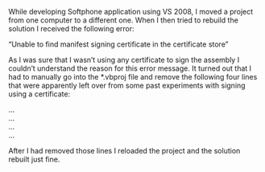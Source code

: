 
While developing Softphone application using VS 2008, I moved a project from one computer to a different one. When I then tried to rebuild the solution I received the following error:

&#8220;Unable to find manifest signing certificate in the certificate store&#8221;

As I was sure that I wasn&#8217;t using any certificate to sign the assembly I couldn&#8217;t understand the reason for this error message. It turned out that I had to manually go into the *.vbproj file and remove the following four lines that were apparently left over from some past experiments with signing using a certificate:

<manifestcertificatethumbprint>&#8230;</manifestcertificatethumbprint>  
<manifestkeyfile>&#8230;</manifestkeyfile>  
<generatemanifests>&#8230;</generatemanifests>  
<signmanifests>&#8230;</signmanifests>

After I had removed those lines I reloaded the project and the solution rebuilt just fine.